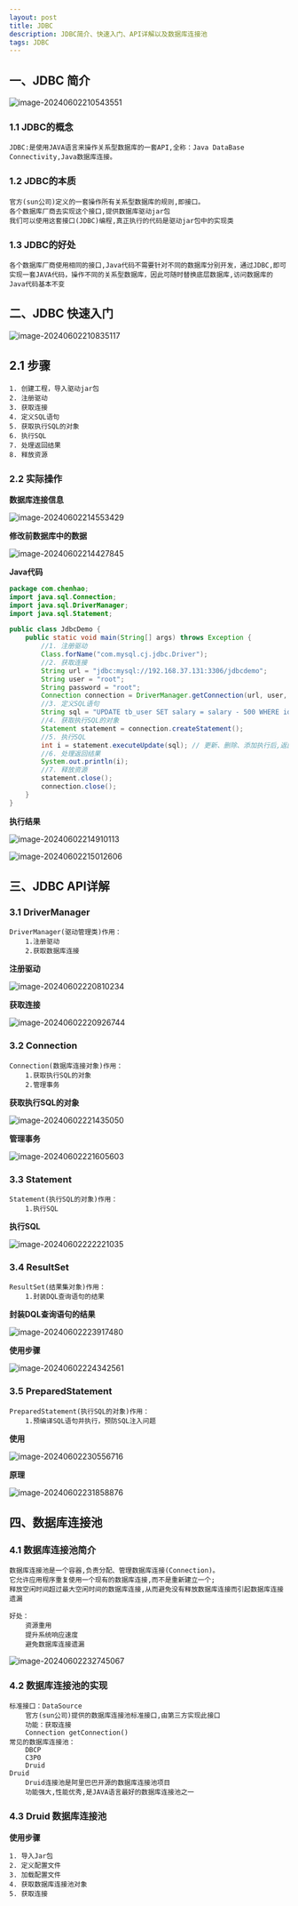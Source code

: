 ```yaml
---
layout: post
title: JDBC
description: JDBC简介、快速入门、API详解以及数据库连接池
tags: JDBC
---
```


## 一、JDBC 简介

![image-20240602210543551](/images/posts/2024-06-02-JDBC/image-20240602210543551.png)

### 1.1 JDBC的概念

```
JDBC:是使用JAVA语言来操作关系型数据库的一套API,全称：Java DataBase Connectivity,Java数据库连接。
```

### 1.2 JDBC的本质

```
官方(sun公司)定义的一套操作所有关系型数据库的规则,即接口。
各个数据库厂商去实现这个接口,提供数据库驱动jar包
我们可以使用这套接口(JDBC)编程,真正执行的代码是驱动jar包中的实现类
```

### 1.3 JDBC的好处

```
各个数据库厂商使用相同的接口,Java代码不需要针对不同的数据库分别开发，通过JDBC,即可实现一套JAVA代码，操作不同的关系型数据库，因此可随时替换底层数据库,访问数据库的Java代码基本不变
```

## 二、JDBC 快速入门



![image-20240602210835117](/images/posts/2024-06-02-JDBC/image-20240602210835117.png)

## 2.1 步骤

```
1. 创建工程，导入驱动jar包
2. 注册驱动
3. 获取连接
4. 定义SQL语句
5. 获取执行SQL的对象
6. 执行SQL
7. 处理返回结果
8. 释放资源
```

### 2.2 实际操作

**数据库连接信息**

![image-20240602214553429](/images/posts/2024-06-02-JDBC/image-20240602214553429.png)

**修改前数据库中的数据**

![image-20240602214427845](/images/posts/2024-06-02-JDBC/image-20240602214427845.png)

**Java代码**

```JAVA
package com.chenhao;
import java.sql.Connection;
import java.sql.DriverManager;
import java.sql.Statement;

public class JdbcDemo {
    public static void main(String[] args) throws Exception {
        //1. 注册驱动
        Class.forName("com.mysql.cj.jdbc.Driver");
        //2. 获取连接
        String url = "jdbc:mysql://192.168.37.131:3306/jdbcdemo";
        String user = "root";
        String password = "root";
        Connection connection = DriverManager.getConnection(url, user, password);
        //3. 定义SQL语句
        String sql = "UPDATE tb_user SET salary = salary - 500 WHERE id = 1";
        //4. 获取执行SQL的对象
        Statement statement = connection.createStatement();
        //5. 执行SQL
        int i = statement.executeUpdate(sql); // 更新、删除、添加执行后,返回影响行数
        //6. 处理返回结果
        System.out.println(i);
        //7. 释放资源
        statement.close();
        connection.close();
    }
}
```

**执行结果**

![image-20240602214910113](/images/posts/2024-06-02-JDBC/image-20240602214910113.png)

![image-20240602215012606](/images/posts/2024-06-02-JDBC/image-20240602215012606.png)

## 三、JDBC API详解

### 3.1 DriverManager

```
DriverManager(驱动管理类)作用：
	1.注册驱动
	2.获取数据库连接
```

**注册驱动**

![image-20240602220810234](/images/posts/2024-06-02-JDBC/image-20240602220810234.png)

**获取连接**

![image-20240602220926744](/images/posts/2024-06-02-JDBC/image-20240602220926744.png)

### 3.2 Connection

```
Connection(数据库连接对象)作用：
	1.获取执行SQL的对象
	2.管理事务
```

**获取执行SQL的对象**

![image-20240602221435050](/images/posts/2024-06-02-JDBC/image-20240602221435050.png)

**管理事务**

![image-20240602221605603](/images/posts/2024-06-02-JDBC/image-20240602221605603.png)

### 3.3 Statement

```
Statement(执行SQL的对象)作用：
	1.执行SQL
```

**执行SQL**

![image-20240602222221035](/images/posts/2024-06-02-JDBC/image-20240602222221035.png)

### 3.4 ResultSet

```
ResultSet(结果集对象)作用：
	1.封装DQL查询语句的结果
```

**封装DQL查询语句的结果**

![image-20240602223917480](/images/posts/2024-06-02-JDBC/image-20240602223917480.png)

**使用步骤**

![image-20240602224342561](/images/posts/2024-06-02-JDBC/image-20240602224342561.png)

### 3.5 PreparedStatement

```
PreparedStatement(执行SQL的对象)作用：
	1.预编译SQL语句并执行，预防SQL注入问题 
```

**使用**

![image-20240602230556716](/images/posts/2024-06-02-JDBC/image-20240602230556716.png)

**原理**

![image-20240602231858876](/images/posts/2024-06-02-JDBC/image-20240602231858876.png)

## 四、数据库连接池

### 4.1 数据库连接池简介

```
数据库连接池是一个容器,负责分配、管理数据库连接(Connection)。
它允许应用程序重复使用一个现有的数据库连接,而不是重新建立一个;
释放空闲时间超过最大空闲时间的数据库连接,从而避免没有释放数据库连接而引起数据库连接遗漏

好处：
	资源重用
	提升系统响应速度
	避免数据库连接遗漏
```

![image-20240602232745067](/images/posts/2024-06-02-JDBC/image-20240602232745067.png)

### 4.2 数据库连接池的实现

```
标准接口：DataSource
	官方(sun公司)提供的数据库连接池标准接口,由第三方实现此接口
	功能：获取连接
	Connection getConnection()
常见的数据库连接池：
	DBCP
	C3P0
	Druid
Druid
	Druid连接池是阿里巴巴开源的数据库连接池项目
	功能强大,性能优秀,是JAVA语言最好的数据库连接池之一
```

### 4.3 Druid 数据库连接池

**使用步骤**

```
1. 导入Jar包
2. 定义配置文件
3. 加载配置文件
4. 获取数据库连接池对象
5. 获取连接
```
